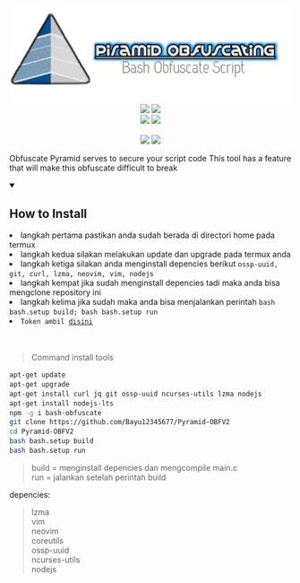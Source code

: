 <p align="center">
  <img src="https://github.com/Bayu12345677/Pyramid-OBFV2/blob/master/img/obf%20logo.png"><br>
  <img src="https://img.shields.io/static/v1?label=Bash+Obfuscating&color=green&message=+&logo=GNU+Bash&logoColor=white&style=for-the-badge">
  <img src="https://img.shields.io/static/v1?label=Author&color=green&message=Bayu+Rizky+A.M&logo=Acclaim&logoColor=white&style=for-the-badge"><br>
  <img src="https://img.shields.io/github/stars/Bayu12345677/Pyramid-OBFV2?logo=github&style=for-the-badge">
  <img src="https://img.shields.io/static/v1?label=Version&color=green&message=2.1&logo=Clockify&logoColor=white&style=for-the-badge"><br><br>
  <img src="https://img.shields.io/static/v1?label=Termux&color=green&message=+&logo=Iterm2&logoColor=white&style=flat">
  <img src="https://img.shields.io/github/forks/Bayu12345677/Pyramid-OBFV2?logo=github&style=flat">
</p>

Obfuscate Pyramid serves to secure your script code
This tool has a feature that will make this obfuscate difficult to break

<details open>
  <summary><strong><h2>How to Install</h2></strong></summary>
  
  <li>langkah pertama pastikan anda sudah berada di directori home pada termux</li>
  <li>langkah kedua silakan melakukan update dan upgrade pada termux anda</li>
  <li>langkah ketiga silakan anda menginstall depencies berikut <code>ossp-uuid, git, curl, lzma, neovim, vim, nodejs</code></li>
  <li>langkah kempat jika sudah menginstall depencies tadi maka anda bisa mengclone repository ini</li>
  <li>langkah kelima jika sudah maka anda bisa menjalankan perintah <code>bash bash.setup build; bash bash.setup run</code></li>
  <li><code>Token ambil <a href="https://moneyblink.com/PJyV">disini</a></code></li><br><br>
  
> Command install tools
  
```bash
apt-get update
apt-get upgrade
apt-get install curl jq git ossp-uuid ncurses-utils lzma nodejs
apt-get install nodejs-lts
npm -g i bash-obfuscate
git clone https://github.com/Bayu12345677/Pyramid-OBFV2
cd Pyramid-OBFV2
bash bash.setup build
bash bash.setup run
```
> build = menginstall depencies dan mengcompile main.c<br>
> run = jalankan setelah perintah build<br>
  

</details>

depencies:<br>
> lzma<br>
> vim<br>
> neovim<br>
> coreutils<br>
> ossp-uuid<br>
> ncurses-utils<br>
> nodejs<br>
